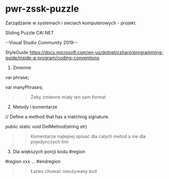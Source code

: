 # pwr-zssk-puzzle

Zarządzanie w systemach i sieciach komputerowych - projekt.

Sliding Puzzle C#/.NET


--Visual Studio Community 2019--


StyleGuide
https://docs.microsoft.com/en-us/dotnet/csharp/programming-guide/inside-a-program/coding-conventions


1. Zmienne

var phrase;

var manyPhrases;

>> Żeby zmienne miały ten sam format

2. Metody i komentarze

// Define a method that has a matching signature.

public static void DelMethod(string str)

>> Komentarze najlepiej opisać dla całych metod a nie dla pojedynczych linii

3. Dla większych porcji kodu #region

#region xxx
...
#endregion

>> Łatwo chować nieużywany kod
